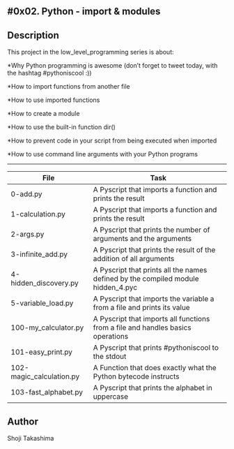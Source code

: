 #0x02. Python - import & modules
---
## Description

This project in the low_level_programming series is about:

*Why Python programming is awesome (don’t forget to tweet today, with the hashtag #pythoniscool :))

*How to import functions from another file

*How to use imported functions

*How to create a module

*How to use the built-in function dir()

*How to prevent code in your script from being executed when imported

*How to use command line arguments with your Python programs

---
File|Task
---|---
0-add.py | A Pyscript that imports a function and prints the result
1-calculation.py | A Pyscript that imports a function and prints the result
2-args.py | A Pyscript that prints the number of arguments and the arguments
3-infinite_add.py | A Pyscript that prints the result of the addition of all arguments
4-hidden_discovery.py | A Pyscript that prints all the names defined by the compiled module hidden_4.pyc
5-variable_load.py | A Pyscript that imports the variable a from a file and prints its value
100-my_calculator.py | A Pyscript that imports all functions from a file and handles basics operations
101-easy_print.py | A Pyscript that prints #pythoniscool to the stdout
102-magic_calculation.py | A Function that does exactly what the Python bytecode instructs
103-fast_alphabet.py | A Pyscript that prints the alphabet in uppercase

## Author
 Shoji Takashima
